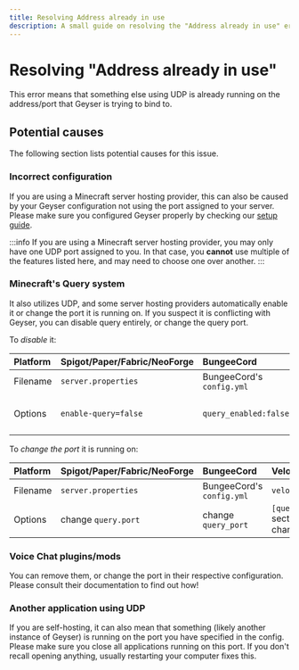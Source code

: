 ```yaml
---
title: Resolving Address already in use
description: A small guide on resolving the "Address already in use" error.
---
```


# Resolving "Address already in use"

This error means that something else using UDP is already running on the address/port that Geyser 
is trying to bind to.

## Potential causes
The following section lists potential causes for this issue.

### Incorrect configuration

If you are using a Minecraft server hosting provider, this can also be caused by your Geyser configuration not using 
the port assigned to your server. Please make sure you configured Geyser properly by checking our [setup guide](/wiki/geyser/setup).

:::info
If you are using a Minecraft server hosting provider, you may only have one UDP port assigned to you.
In that case, you **cannot** use multiple of the features listed here, and may need to choose one over another.
:::

### Minecraft's Query system
It also utilizes UDP, and some server hosting providers automatically enable it or change the port it is running on.
If you suspect it is conflicting with Geyser, you can disable query entirely, or change the query port.

To *disable* it: 

| Platform | Spigot/Paper/Fabric/NeoForge | BungeeCord                | Velocity                             |
|:---------|:-----------------------------|:--------------------------|:-------------------------------------|
| Filename | `server.properties`          | BungeeCord's `config.yml` | `velocity.toml`                      |
| Options  | `enable-query=false`         | `query_enabled:false`     | `[query]` section: `enabled = false` |

To *change the port* it is running on:

| Platform | Spigot/Paper/Fabric/NeoForge | BungeeCord                | Velocity                         |
|:---------|:-----------------------------|:--------------------------|:---------------------------------|
| Filename | `server.properties`          | BungeeCord's `config.yml` | `velocity.toml`                  |
| Options  | change `query.port`          | change `query_port`       | `[query]` section: change `port` |

### Voice Chat plugins/mods
You can remove them, or change the port in their respective configuration. Please consult their documentation to find out how!

### Another application using UDP

If you are self-hosting, it can also mean that something (likely another instance of Geyser) is running on the port you have specified in the config.
Please make sure you close all applications running on this port. If you don't recall opening anything, usually restarting your computer fixes this.
